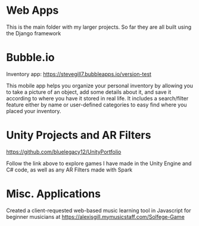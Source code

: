 # Web Apps
This is the main folder with my larger projects. So far they are all built using the Django framework

# Bubble.io
Inventory app:
https://stevegill7.bubbleapps.io/version-test

This mobile app helps you organize your personal inventory by allowing you to take a picture of an object, add some details about it, and save it according to where you have it stored in real life. It includes a search/filter feature either by name or user-defined categories to easy find where you placed your inventory.

# Unity Projects and AR Filters
https://github.com/bluelegacy12/UnityPortfolio

Follow the link above to explore games I have made in the Unity Engine and C# code, as well as any AR Filters made with Spark

# Misc. Applications
Created a client-requested web-based music learning tool in Javascript for beginner musicians at https://alexisgill.mymusicstaff.com/Solfege-Game
